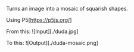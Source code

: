 Turns an image into a mosaic of squarish shapes.

Using P5[https://p5js.org/]

From this: 
![Input][./duda.jpg]

To this:
![Output][./duda-mosaic.png]
